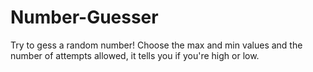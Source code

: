 # Number-Guesser

Try to gess a random number! Choose the max and min values and the number of attempts allowed, it tells you if you're high or low.
